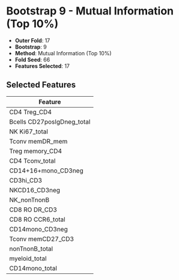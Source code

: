 # Bootstrap 9 - Mutual Information (Top 10%)

- **Outer Fold**: 17
- **Bootstrap**: 9
- **Method**: Mutual Information (Top 10%)
- **Fold Seed**: 66
- **Features Selected**: 17

## Selected Features

| Feature |
|---------|
| CD4 Treg_CD4 |
| Bcells CD27posIgDneg_total |
| NK Ki67_total |
| Tconv memDR_mem |
| Treg memory_CD4 |
| CD4 Tconv_total |
| CD14+16+mono_CD3neg |
| CD3hi_CD3 |
| NKCD16_CD3neg |
| NK_nonTnonB |
| CD8 RO DR_CD3 |
| CD8 RO CCR6_total |
| CD14mono_CD3neg |
| Tconv memCD27_CD3 |
| nonTnonB_total |
| myeloid_total |
| CD14mono_total |
